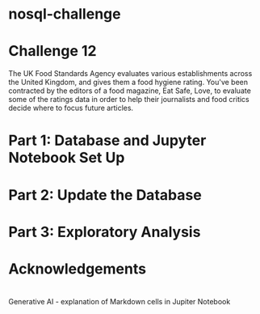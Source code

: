 # nosql-challenge
# Challenge 12
The UK Food Standards Agency evaluates various establishments across the United Kingdom, and gives them a food hygiene rating. You've been contracted by the editors of a food magazine, Eat Safe, Love, to evaluate some of the ratings data in order to help their journalists and food critics decide where to focus future articles.
# Part 1: Database and Jupyter Notebook Set Up
# Part 2: Update the Database
# Part 3: Exploratory Analysis
# Acknowledgements
#
Generative AI - explanation of Markdown cells in Jupiter Notebook
